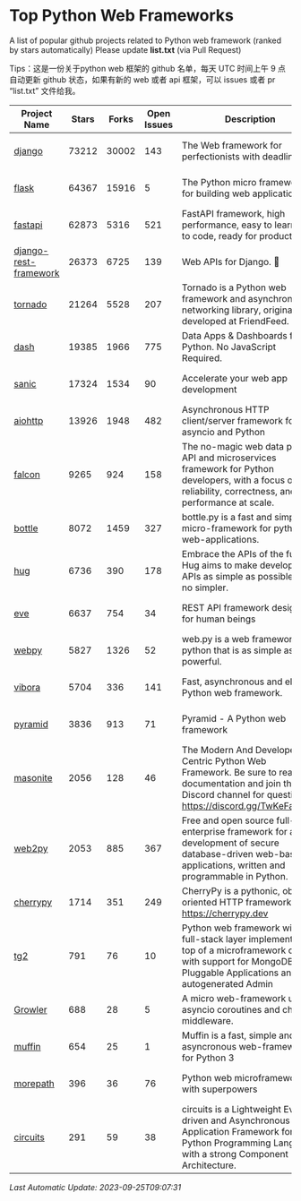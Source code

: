 # Top Python Web Frameworks
A list of popular github projects related to Python web framework (ranked by stars automatically)
Please update **list.txt** (via Pull Request)

Tips：这是一份关于python web 框架的 github 名单，每天 UTC 时间上午 9 点自动更新 github 状态，如果有新的 web 或者 api 框架，可以 issues 或者 pr “list.txt” 文件给我。

| Project Name | Stars | Forks | Open Issues | Description | Last Commit |
| ------------ | ----- | ----- | ----------- | ----------- | ----------- |
| [django](https://github.com/django/django) | 73212 | 30002 | 143 | The Web framework for perfectionists with deadlines. | 2023-09-25 06:17:03 |
| [flask](https://github.com/pallets/flask) | 64367 | 15916 | 5 | The Python micro framework for building web applications. | 2023-09-24 14:58:22 |
| [fastapi](https://github.com/tiangolo/fastapi) | 62873 | 5316 | 521 | FastAPI framework, high performance, easy to learn, fast to code, ready for production | 2023-09-22 23:39:37 |
| [django-rest-framework](https://github.com/encode/django-rest-framework) | 26373 | 6725 | 139 | Web APIs for Django. 🎸 | 2023-09-09 07:55:32 |
| [tornado](https://github.com/tornadoweb/tornado) | 21264 | 5528 | 207 | Tornado is a Python web framework and asynchronous networking library, originally developed at FriendFeed. | 2023-09-02 14:03:40 |
| [dash](https://github.com/plotly/dash) | 19385 | 1966 | 775 | Data Apps & Dashboards for Python. No JavaScript Required. | 2023-08-29 16:49:04 |
| [sanic](https://github.com/sanic-org/sanic) | 17324 | 1534 | 90 |  Accelerate your web app development  | Build fast. Run fast. | 2023-09-07 12:26:56 |
| [aiohttp](https://github.com/aio-libs/aiohttp) | 13926 | 1948 | 482 | Asynchronous HTTP client/server framework for asyncio and Python | 2023-09-20 16:09:54 |
| [falcon](https://github.com/falconry/falcon) | 9265 | 924 | 158 | The no-magic web data plane API and microservices framework for Python developers, with a focus on reliability, correctness, and performance at scale. | 2023-08-21 21:45:34 |
| [bottle](https://github.com/bottlepy/bottle) | 8072 | 1459 | 327 | bottle.py is a fast and simple micro-framework for python web-applications. | 2022-09-05 15:24:52 |
| [hug](https://github.com/hugapi/hug) | 6736 | 390 | 178 | Embrace the APIs of the future. Hug aims to make developing APIs as simple as possible, but no simpler. | 2023-06-30 13:14:01 |
| [eve](https://github.com/pyeve/eve) | 6637 | 754 | 34 | REST API framework designed for human beings | 2023-07-10 07:05:49 |
| [webpy](https://github.com/webpy/webpy) | 5827 | 1326 | 52 | web.py is a web framework for python that is as simple as it is powerful.  | 2023-08-04 15:46:20 |
| [vibora](https://github.com/vibora-io/vibora) | 5704 | 336 | 141 | Fast, asynchronous and elegant Python web framework. | 2019-02-11 10:54:12 |
| [pyramid](https://github.com/Pylons/pyramid) | 3836 | 913 | 71 | Pyramid - A Python web framework | 2023-09-14 21:55:43 |
| [masonite](https://github.com/MasoniteFramework/masonite) | 2056 | 128 | 46 | The Modern And Developer Centric Python Web Framework. Be sure to read the documentation and join the Discord channel for questions: https://discord.gg/TwKeFahmPZ | 2022-11-05 01:29:29 |
| [web2py](https://github.com/web2py/web2py) | 2053 | 885 | 367 | Free and open source full-stack enterprise framework for agile development of secure database-driven web-based applications, written and programmable in Python. | 2023-07-05 10:40:45 |
| [cherrypy](https://github.com/cherrypy/cherrypy) | 1714 | 351 | 249 | CherryPy is a pythonic, object-oriented HTTP framework.      https://cherrypy.dev | 2023-08-04 13:52:17 |
| [tg2](https://github.com/TurboGears/tg2) | 791 | 76 | 10 | Python web framework with full-stack layer implemented on top of a microframework core with support for MongoDB, Pluggable Applications and autogenerated Admin | 2023-05-30 13:59:15 |
| [Growler](https://github.com/pyGrowler/Growler) | 688 | 28 | 5 | A micro web-framework using asyncio coroutines and chained middleware. | 2020-03-08 07:51:41 |
| [muffin](https://github.com/klen/muffin) | 654 | 25 | 1 | Muffin is a fast, simple and asyncronous web-framework for Python 3 | 2023-08-18 05:56:30 |
| [morepath](https://github.com/morepath/morepath) | 396 | 36 | 76 | Python web microframework with superpowers | 2022-05-29 18:09:39 |
| [circuits](https://github.com/circuits/circuits) | 291 | 59 | 38 | circuits is a Lightweight Event driven and Asynchronous Application Framework for the Python Programming Language with a strong Component Architecture. | 2023-02-07 19:39:20 |

*Last Automatic Update: 2023-09-25T09:07:31*
